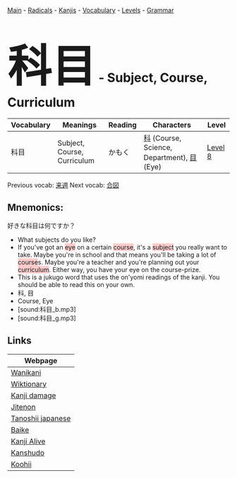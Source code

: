 <style> bigfont {font-size: 100px}</style>
[Main](../README.md) -
[Radicals](../radicals.md) -
[Kanjis](../kanjis.md) -
[Vocabulary](../vocabulary.md) -
[Levels](../levels.md) -
[Grammar](../grammar.md)
# <bigfont> 科目</bigfont> - Subject, Course, Curriculum 

| Vocabulary | Meanings | Reading | Characters | Level |
| --- | --- | --- | --- | --- |
| 科目 | Subject, Course, Curriculum | かもく |  [科](../kanjis/科.md) (Course, Science, Department), [目](../kanjis/目.md) (Eye) | [Level 8](../levels/wk_level8.md) |

Previous vocab: [来週](来週.md) Next vocab: [合図](合図.md) 

## Mnemonics:
好きな科目は何ですか？
* What subjects do you like?
* If you've got an <span style="background-color:#ffcccb"> eye</span> on a certain <span style="background-color:#ffcccb"> course</span>, it's a <span style="background-color:#ffcccb"> subject</span> you really want to take. Maybe you're in school and that means you'll be taking a lot of <span style="background-color:#ffcccb"> course</span>s. Maybe you're a teacher and you're planning out your <span style="background-color:#ffcccb"> curriculum</span>. Either way, you have your eye on the course-prize.
* This is a jukugo word that uses the on'yomi readings of the kanji. You should be able to read this on your own.
* 科, 目
* Course, Eye
* [sound:科目_b.mp3]
* [sound:科目_g.mp3]


## Links 

| Webpage |
| --- |
| [Wanikani          ](https://www.wanikani.com/kanji/科目) |
| [Wiktionary        ](https://en.wiktionary.org/wiki/科目) |
| [Kanji damage      ](http://www.kanjidamage.com/kanji/search?utf8=✓&q=科目) |
| [Jitenon           ](https://jitenon.com/kanji/科目) |
| [Tanoshii japanese ](https://www.tanoshiijapanese.com/dictionary/kanji.cfm?k=科目) |
| [Baike             ](https://baike.baidu.com/item/科目) |
| [Kanji Alive       ](https://app.kanjialive.com/科目) |
| [Kanshudo          ](https://www.kanshudo.com/searchmn?q=科目) |
| [Koohii            ](https://kanji.koohii.com/study/kanji/科目) |
